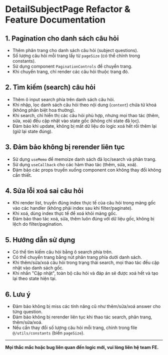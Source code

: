 # DetailSubjectPage Refactor & Feature Documentation

## 1. Pagination cho danh sách câu hỏi
- Thêm phân trang cho danh sách câu hỏi (subject questions).
- Số lượng câu hỏi mỗi trang lấy từ `pageSize` (có thể chỉnh trong constants).
- Sử dụng component `PaginationControls` để chuyển trang.
- Khi chuyển trang, chỉ render các câu hỏi thuộc trang đó.

## 2. Tìm kiếm (search) câu hỏi
- Thêm ô input search phía trên danh sách câu hỏi.
- Khi nhập, lọc danh sách câu hỏi theo nội dung (`content`) chứa từ khoá (không phân biệt hoa thường).
- Khi search, chỉ hiển thị các câu hỏi phù hợp, nhưng mọi thao tác (thêm, sửa, xoá) đều cập nhật vào state gốc (không chỉ state đã lọc).
- Đảm bảo khi update, không bị mất dữ liệu do logic xoá hết rồi thêm lại (giữ lại state đúng).

## 3. Đảm bảo không bị rerender liên tục
- Sử dụng `useMemo` để memoize danh sách đã lọc/search và phân trang.
- Sử dụng `useCallback` cho các hàm thao tác (thêm, sửa, xoá).
- Đảm bảo các props truyền xuống component con không thay đổi không cần thiết.

## 4. Sửa lỗi xoá sai câu hỏi
- Khi render list, truyền đúng index thực tế của câu hỏi trong mảng gốc vào các handler (không phải index sau khi filter/paginate).
- Khi xoá, dùng index thực tế để xoá khỏi mảng gốc.
- Đảm bảo thao tác xoá, sửa, thêm luôn đúng với dữ liệu gốc, không bị lệch do filter/pagination.

## 5. Hướng dẫn sử dụng
- Có thể tìm kiếm câu hỏi bằng ô search phía trên.
- Có thể chuyển trang bằng nút phân trang phía dưới danh sách.
- Khi thêm/sửa/xoá câu hỏi trong trạng thái search, mọi thao tác đều cập nhật vào danh sách gốc.
- Khi nhấn "Cập nhật", toàn bộ câu hỏi và đáp án sẽ được xoá hết và tạo lại theo state hiện tại.

## 6. Lưu ý
- Đảm bảo không bị miss các tính năng cũ như thêm/sửa/xoá answer cho từng question.
- Đảm bảo không bị rerender liên tục khi thao tác search, phân trang, thêm/sửa/xoá.
- Nếu cần thay đổi số lượng câu hỏi mỗi trang, chỉnh trong file `@/utils/constants` (biến `pageSize`).

---

**Mọi thắc mắc hoặc bug liên quan đến logic mới, vui lòng liên hệ team FE.** 